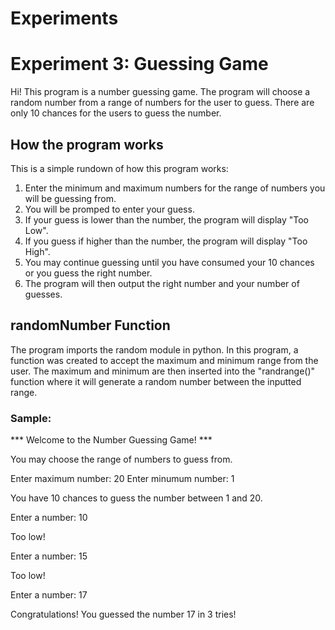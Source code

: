 # Experiments


# Experiment 3: Guessing Game

Hi! This program is a number guessing game. The program will choose a random number from a range of numbers for the user to guess. There are only 10 chances for the users to guess the number.

## How the program works
This is a simple rundown of how this program works:
1. Enter the minimum and maximum numbers for the range of numbers you will be guessing from.
2. You will be promped to enter your guess. 
3. If your guess is lower than the number, the program will display "Too Low".
4. If you guess if higher than the number, the program will display "Too High".
5. You may continue guessing until you have consumed your 10 chances or you guess the right number. 
6. The program will then output the right number and your number of guesses. 

## randomNumber Function 
The program imports the random module in python. In this program, a function was created to accept the maximum and minimum range from the user. The maximum and minimum are then inserted into the "randrange()" function where it will generate a random number between the inputted range. 

### Sample: 
*** Welcome to the Number Guessing Game! ***


You may choose the range of numbers to guess from.


Enter maximum number: 20
Enter minumum number: 1

You have 10 chances to guess the number between 1 and 20.

Enter a number: 10

Too low!

Enter a number: 15

Too low!

Enter a number: 17

Congratulations! You guessed the number 17 in 3 tries!
